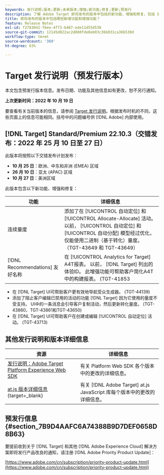 ```yaml
---
keywords: 发行说明;版本;更新;未来版本;增强;新功能;修复;更新;预发行
description: 了解 Adobe Target 即将发布的版本中包括的新功能、增强和修复，包括 SDK、API 和 JavaScript 库。
title: 即将发布的版本中包括哪些新增功能和增强功能？
feature: Release Notes
exl-id: f2783042-f6ee-4f73-b487-ede11d55d530
source-git-commit: 12145d022ac2d880fde8eb03c36b031ca36b530d
workflow-type: tm+mt
source-wordcount: '369'
ht-degree: 63%

---
```


# Target 发行说明（预发行版本）

本文包含预发行版本信息。发布日期、功能及其他信息如有更改，恕不另行通知。

**上次更新时间：2022 年 10 月 19 日**

要查看有关当前版本的信息，请参阅 [Target 发行说明](release-notes.md)。根据发布时机的不同，这些页面上的信息可能相同。括号中的问题编号供 [!DNL Adobe] 内部使用。

## [!DNL Target] Standard/Premium 22.10.3（交错发布：2022 年 25 月 10 日至 27 日）

此版本将按照以下交错发布计划发布：

* **10 月 25 日**：欧洲、中东和非洲 (EMEA) 区域
* **26 月 10 日**：亚太 (APAC) 区域
* **10 月 27 日**：美洲区域

此版本包含以下新功能、增强和修复：

| 功能 | 详细信息 |
| --- | --- |
| 连续量度 | 添加了在 [!UICONTROL 自动定位] 和 [!UICONTROL Allocate-Allocate] 活动。<br>以前， [!UICONTROL 自动定位] 和 [!UICONTROL 自动分配] 模型经过优化，仅能使用二进制（基于转化）量度。 （TGT-43649 和 TGT-43649） |
| [!DNL Recommendations] 友好名称 | 在 [!UICONTROL Analytics for Target] A4T报表。 以前， [!DNL Target] 列出的体验ID。 此增强功能可帮助客户简化A4T中的构建报表。 (TGT-41853 |

* 在 [!DNL Target] UI可帮助客户更有效地导航受众生成器。 (TGT-44139)
* 添加了阻止客户编辑已禁用的活动的功能 [!DNL Target] 因为它使用的量度不受支持。 UI中的一条消息会引导客户复制活动，然后更新转化量度。 (TGT-43860、TGT-43861和TGT-43650)
* 在 [!DNL Target] UI可帮助客户在创建或编辑 [!UICONTROL 自动定位] 活动。 (TGT-43713)

## 其他发行说明和版本详细信息

| 资源 | 详细信息 |
|--- |--- |
| [发行说明：Adobe Target Platform Experience Web SDK](https://experienceleague.adobe.com/docs/experience-platform/edge/release-notes.html?lang=zh-Hans) | 有关 Platform Web SDK 各个版本中的更改的详细信息。 |
| [at.js 版本详细信息](https://developer.adobe.com/target/implement/client-side/atjs/target-atjs-versions/){target=_blank} | 有关 [!DNL Adobe Target] at.js JavaScript 库每个版本中的更改的详细信息。 |


## 预发行信息 {#section_7B9D4AAFC6A74388B9D7DEF0658D8B63}

要提前收到关于 [!DNL Target] 和其他 [!DNL Adobe Experience Cloud] 解决方案即将发行产品改良的通知，请注册 [!DNL Adobe Priority Product Update]：

[https://www.adobe.com/cn/subscription/priority-product-update.html](https://www.adobe.com/cn/subscription/priority-product-update.html)
